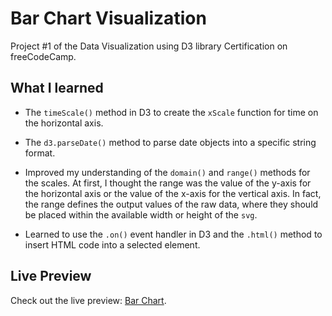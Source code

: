 # Bar Chart Visualization

Project #1 of the Data Visualization using D3 library Certification on freeCodeCamp.

## What I learned

- The `timeScale()` method in D3 to create the `xScale` function for time on the horizontal axis.

- The `d3.parseDate()` method to parse date objects into a specific string format.

- Improved my understanding of the `domain()` and `range()` methods for the scales. At first, I thought the range was the value of the y-axis for the horizontal axis or the value of the x-axis for the vertical axis. In fact, the range defines the output values of the raw data, where they should be placed within the available width or height of the `svg`.

- Learned to use the `.on()` event handler in D3 and the `.html()` method to insert HTML code into a selected element.

## Live Preview

Check out the live preview: [Bar Chart](https://zxc-w.github.io/Bar-Chart/).
